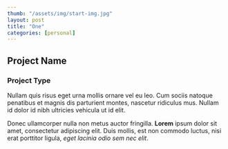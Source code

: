 ```yaml
---
thumb: "/assets/img/start-img.jpg"
layout: post
title: "One"
categories: [personal]
---
```


## Project Name
### Project Type

Nullam quis risus eget urna mollis ornare vel eu leo. Cum sociis natoque penatibus et magnis dis parturient montes, nascetur ridiculus mus. Nullam id dolor id nibh ultricies vehicula ut id elit.

Donec ullamcorper nulla non metus auctor fringilla. **Lorem** ipsum dolor sit amet, consectetur adipiscing elit. Duis mollis, est non commodo luctus, nisi erat porttitor ligula, *eget lacinia odio sem nec elit*.
